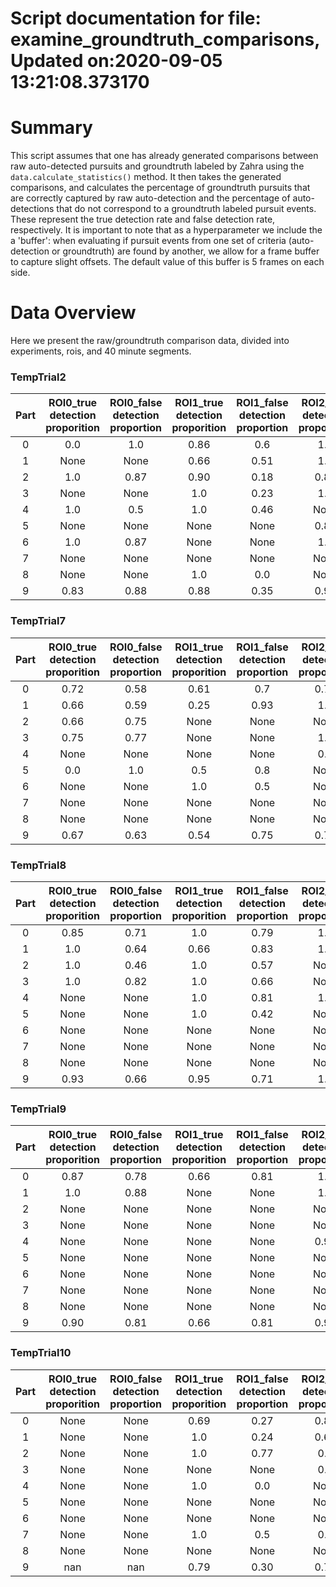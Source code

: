 
Script documentation for file: examine_groundtruth_comparisons, Updated on:2020-09-05 13:21:08.373170
=====================================================================================================

# Summary


This script assumes that one has already generated comparisons between raw auto-detected pursuits and groundtruth labeled by Zahra using the `data.calculate_statistics()` method. It then takes the generated comparisons, and calculates the percentage of groundtruth pursuits that are correctly captured by raw auto-detection and the percentage of auto-detections that do not correspond to a groundtruth labeled pursuit events.  These represent the true detection rate and false detection rate, respectively. It is important to note that as a hyperparameter we include the a 'buffer': when evaluating if pursuit events from one set of criteria (auto-detection or groundtruth) are found by another, we allow for a frame buffer to capture slight offsets. The default value of this buffer is 5 frames on each side. 
# Data Overview


Here we present the raw/groundtruth comparison data, divided into experiments, rois, and 40 minute segments.  

### TempTrial2

|Part|ROI0_true detection proporition|ROI0_false detection proportion|ROI1_true detection proporition|ROI1_false detection proportion|ROI2_true detection proporition|ROI2_false detection proportion|
| :---: | :---: | :---: | :---: | :---: | :---: | :---: |
|0|0.0|1.0|0.86|0.6|1.0|0.68|
|1|None|None|0.66|0.51|1.0|0.5|
|2|1.0|0.87|0.90|0.18|0.87|0.72|
|3|None|None|1.0|0.23|1.0|0.87|
|4|1.0|0.5|1.0|0.46|None|None|
|5|None|None|None|None|0.85|0.62|
|6|1.0|0.87|None|None|1.0|0.88|
|7|None|None|None|None|None|None|
|8|None|None|1.0|0.0|None|None|
|9|0.83|0.88|0.88|0.35|0.92|0.70|
  

### TempTrial7

|Part|ROI0_true detection proporition|ROI0_false detection proportion|ROI1_true detection proporition|ROI1_false detection proportion|ROI2_true detection proporition|ROI2_false detection proportion|
| :---: | :---: | :---: | :---: | :---: | :---: | :---: |
|0|0.72|0.58|0.61|0.7|0.77|0.78|
|1|0.66|0.59|0.25|0.93|1.0|0.92|
|2|0.66|0.75|None|None|None|None|
|3|0.75|0.77|None|None|1.0|0.4|
|4|None|None|None|None|0.0|1.0|
|5|0.0|1.0|0.5|0.8|None|None|
|6|None|None|1.0|0.5|None|None|
|7|None|None|None|None|None|None|
|8|None|None|None|None|None|None|
|9|0.67|0.63|0.54|0.75|0.75|0.79|
  

### TempTrial8

|Part|ROI0_true detection proporition|ROI0_false detection proportion|ROI1_true detection proporition|ROI1_false detection proportion|ROI2_true detection proporition|ROI2_false detection proportion|
| :---: | :---: | :---: | :---: | :---: | :---: | :---: |
|0|0.85|0.71|1.0|0.79|1.0|0.89|
|1|1.0|0.64|0.66|0.83|1.0|0.5|
|2|1.0|0.46|1.0|0.57|None|None|
|3|1.0|0.82|1.0|0.66|None|None|
|4|None|None|1.0|0.81|1.0|0.8|
|5|None|None|1.0|0.42|None|None|
|6|None|None|None|None|None|None|
|7|None|None|None|None|None|None|
|8|None|None|None|None|None|None|
|9|0.93|0.66|0.95|0.71|1.0|0.81|
  

### TempTrial9

|Part|ROI0_true detection proporition|ROI0_false detection proportion|ROI1_true detection proporition|ROI1_false detection proportion|ROI2_true detection proporition|ROI2_false detection proportion|
| :---: | :---: | :---: | :---: | :---: | :---: | :---: |
|0|0.87|0.78|0.66|0.81|1.0|0.94|
|1|1.0|0.88|None|None|1.0|0.44|
|2|None|None|None|None|None|None|
|3|None|None|None|None|None|None|
|4|None|None|None|None|0.90|0.25|
|5|None|None|None|None|None|None|
|6|None|None|None|None|None|None|
|7|None|None|None|None|None|None|
|8|None|None|None|None|None|None|
|9|0.90|0.81|0.66|0.81|0.93|0.52|
  

### TempTrial10

|Part|ROI0_true detection proporition|ROI0_false detection proportion|ROI1_true detection proporition|ROI1_false detection proportion|ROI2_true detection proporition|ROI2_false detection proportion|
| :---: | :---: | :---: | :---: | :---: | :---: | :---: |
|0|None|None|0.69|0.27|0.81|0.72|
|1|None|None|1.0|0.24|0.62|0.93|
|2|None|None|1.0|0.77|0.8|0.95|
|3|None|None|None|None|0.5|0.97|
|4|None|None|1.0|0.0|None|None|
|5|None|None|None|None|None|None|
|6|None|None|None|None|None|None|
|7|None|None|1.0|0.5|0.0|1.0|
|8|None|None|None|None|None|None|
|9|nan|nan|0.79|0.30|0.75|0.85|
  
